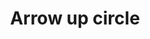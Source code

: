---
title: Arrow up circle
tags:
icon: arrow-up-circle
svg: '<svg xmlns="http://www.w3.org/2000/svg" width="24" height="24" fill="none" viewBox="0 0 24 24" stroke-width="1.5" stroke-linecap="round" stroke-linejoin="round" stroke="currentColor"><circle cx="12" cy="12" r="9"/><path d="M12 16.5v-9M8.5 11 12 7.5l3.5 3.5"/></svg>'
---